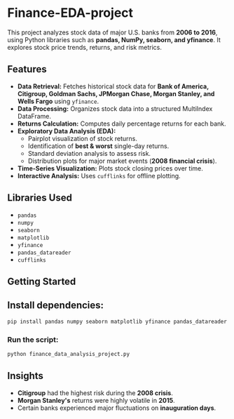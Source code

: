 # Finance-EDA-project

This project analyzes stock data of major U.S. banks from **2006 to 2016**, using Python libraries such as **pandas, NumPy, seaborn, and yfinance**. It explores stock price trends, returns, and risk metrics.

## Features
- **Data Retrieval:** Fetches historical stock data for **Bank of America, Citigroup, Goldman Sachs, JPMorgan Chase, Morgan Stanley, and Wells Fargo** using `yfinance`.
- **Data Processing:** Organizes stock data into a structured MultiIndex DataFrame.
- **Returns Calculation:** Computes daily percentage returns for each bank.
- **Exploratory Data Analysis (EDA):**
  - Pairplot visualization of stock returns.
  - Identification of **best & worst** single-day returns.
  - Standard deviation analysis to assess risk.
  - Distribution plots for major market events (**2008 financial crisis**).
- **Time-Series Visualization:** Plots stock closing prices over time.
- **Interactive Analysis:** Uses `cufflinks` for offline plotting.

## Libraries Used
- `pandas`
- `numpy`
- `seaborn`
- `matplotlib`
- `yfinance`
- `pandas_datareader`
- `cufflinks`

## Getting Started
## Install dependencies:
```bash
pip install pandas numpy seaborn matplotlib yfinance pandas_datareader cufflinks
```
### Run the script:
```bash
python finance_data_analysis_project.py
```

## Insights
- **Citigroup** had the highest risk during the **2008 crisis**.
- **Morgan Stanley's** returns were highly volatile in **2015**.
- Certain banks experienced major fluctuations on **inauguration days**.

